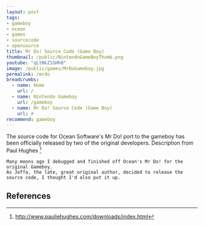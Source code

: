 ```yaml
---
layout: post
tags: 
- gameboy
- ocean
- games
- sourcecode
- opensource
title: Mr Do! Source Code (Game Boy)
thumbnail: /public/NintendoGameBoyThumb.png
youtube: "qLtNkZ1GHh0"
image: /public/games/MrDoGameboy.jpg
permalink: /mrdo
breadcrumbs:
  - name: Home
    url: /
  - name: Nintendo Gameboy
    url: /gameboy
  - name: Mr Do! Source Code (Game Boy)
    url: #
recommend: gameboy
---
```

The source code for Ocean Software's Mr Do! port to the gameboy has been officially released by two of the original developers.
Description from Paul Hughes [^1]
```
Many moons ago I debugged and finished off Ocean's Mr Do! for the original Gameboy. 
As Joffa, the late, great original author, decided to release the source code, I thought I'd also put it up.
```

## References
[^1]: http://www.pauliehughes.com/downloads/index.html
